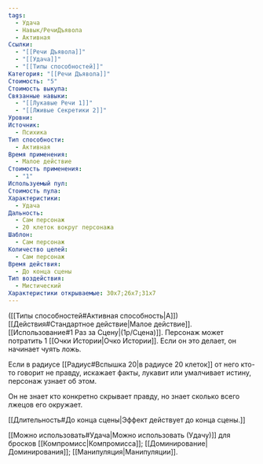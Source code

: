 ```yaml
---
tags:
  - Удача
  - Навык/РечиДъявола
  - Активная
Ссылки:
  - "[[Речи Дъявола]]"
  - "[[Удача]]"
  - "[[Типы способностей]]"
Категория: "[[Речи Дъявола]]"
Стоимость: "5"
Стоимость выкупа: 
Связанные навыки:
  - "[[Лукавые Речи 1]]"
  - "[[Лживые Секретики 2]]"
Уровни: 
Источник:
  - Психика
Тип способности:
  - Активная
Время применения:
  - Малое действие
Стоимость применения:
  - "1"
Используемый пул: 
Стоимость пула: 
Характеристики:
  - Удача
Дальность:
  - Сам персонаж
  - 20 клеток вокруг персонажа
Шаблон:
  - Сам персонаж
Количество целей:
  - Сам персонаж
Время действия:
  - До конца сцены
Тип воздействия:
  - Мистический
Характеристики открываемые: 30x7;26x7;31x7
---
```

([[Типы способностей#Активная способность|А]]) [[Действия#Стандартное действие|Малое действие]]. [[Использование#1 Раз за Сцену|(1р/Сцена)]]. Персонаж может потратить 1 [[Очки Истории|Очко Истории]]. Если он это делает, он начинает чуять ложь.

Если в радиусе [[Радиус#Вспышка 20|в радиусе 20 клеток]] от него кто-то говорит не правду, искажает факты, лукавит или умалчивает истину, персонаж узнает об этом. 

Он не знает кто конкретно скрывает правду, но знает сколько всего лжецов его окружает.

[[Длительность#До конца сцены|Эффект действует до конца сцены.]]

[[Можно использовать#Удача|Можно использовать (Удачу)]] для бросков [[Компромисс|Компромисса]]; [[Доминирование|Доминирования]]; [[Манипуляция|Манипуляции]]. 